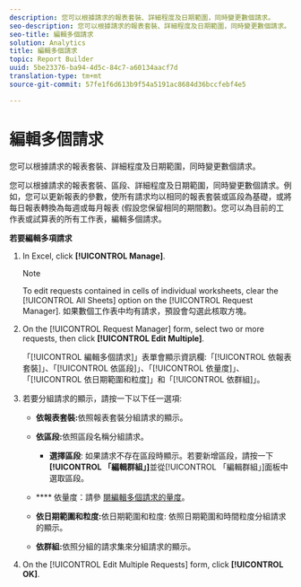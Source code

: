 ```yaml
---
description: 您可以根據請求的報表套裝、詳細程度及日期範圍，同時變更數個請求。
seo-description: 您可以根據請求的報表套裝、詳細程度及日期範圍，同時變更數個請求。
seo-title: 編輯多個請求
solution: Analytics
title: 編輯多個請求
topic: Report Builder
uuid: 5be23376-ba94-4d5c-84c7-a60134aacf7d
translation-type: tm+mt
source-git-commit: 57fe1f6d613b9f54a5191ac8684d36bccfebf4e5

---
```



# 編輯多個請求

您可以根據請求的報表套裝、詳細程度及日期範圍，同時變更數個請求。

您可以根據請求的報表套裝、區段、詳細程度及日期範圍，同時變更數個請求。例如，您可以更新報表的參數，使所有請求均以相同的報表套裝或區段為基礎，或將每日報表轉換為每週或每月報表 (假設您保留相同的期間數)。您可以為目前的工作表或試算表的所有工作表，編輯多個請求。

**若要編輯多項請求**

1. In Excel, click **[!UICONTROL Manage]**.

   >[!NOTE]
   >
   >To edit requests contained in cells of individual worksheets, clear the [!UICONTROL All Sheets] option on the [!UICONTROL Request Manager]. 如果數個工作表中均有請求，預設會勾選此核取方塊。

1. On the [!UICONTROL Request Manager] form, select two or more requests, then click **[!UICONTROL Edit Multiple]**.

   「[!UICONTROL 編輯多個請求]」表單會顯示資訊欄:「[!UICONTROL 依報表套裝]」、「[!UICONTROL 依區段]」、「[!UICONTROL 依量度]」、「[!UICONTROL 依日期範圍和粒度]」和「[!UICONTROL 依群組]」。
1. 若要分組請求的顯示，請按一下以下任一選項:

   * **依報表套裝:**&#x200B;依照報表套裝分組請求的顯示。
   * **依區段:**&#x200B;依照區段名稱分組請求。

      * **選擇區段**: 如果請求不存在區段時顯示。若要新增區段，請按一下&#x200B;**[!UICONTROL 「編輯群組」]**&#x200B;並從[!UICONTROL 「編輯群組」]面板中選取區段。
   * **** 依量度：請參 [閱編輯多個請求的量度](/help/analyze/report-builder/manage-requests/edit-multiple-metrics.md)。

   * **依日期範圍和粒度:**&#x200B;依日期範圍和粒度: 依照日期範圍和時間粒度分組請求的顯示。
   * **依群組:**&#x200B;依照分組的請求集來分組請求的顯示。


1. On the [!UICONTROL Edit Multiple Requests] form, click **[!UICONTROL OK]**.
